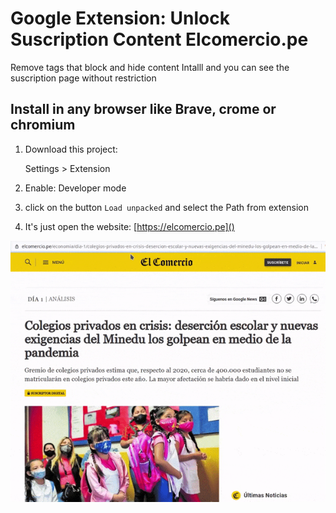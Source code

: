# Google Extension:  Unlock Suscription Content Elcomercio.pe

Remove tags that block and hide content
Intalll and you can see the suscription page without restriction


## Install in any browser like Brave, crome or chromium 

1. Download this project: 

	Settings > Extension

2. Enable: Developer mode

3. click on the button `Load unpacked` and select the Path from extension

4. It's just open the website:  [https://elcomercio.pe]()




![image](README/ezgif.com-gif-maker.gif)
